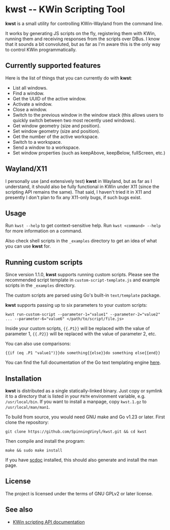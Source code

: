 # kwst -- KWin Scripting Tool

**kwst** is a small utility for controlling KWin-Wayland from the command line. 

It works by generating JS scripts on the fly, registering them with KWin, running them and receiving responses from the scripts over DBus. I know that it sounds a bit convoluted, but as far as I'm aware this is the only way to control KWin programmatically.

## Currently supported features

Here is the list of things that you can currently do with **kwst**:

- List all windows.
- Find a window.
- Get the UUID of the active window.
- Activate a window.
- Close a window.
- Switch to the previous window in the window stack (this allows users to quickly switch between two most recently used windows).
- Get window geometry (size and position).
- Set window geometry (size and position).
- Get the number of the active workspace.
- Switch to a workspace.
- Send a window to a workspace.
- Set window properties (such as keepAbove, keepBelow, fullScreen, etc.)

## Wayland/X11

I personally use (and extensively test) **kwst** in Wayland, but as far as I understand, it should also be fully functional in KWin under X11 (since the scripting API remains the same). That said, I haven't tried it in X11 and presently I don't plan to fix any X11-only bugs, if such bugs exist.

## Usage

Run `kwst --help` to get context-sensitive help. Run `kwst <command> --help` for more information on a command.

Also check shell scripts in the `_examples` directory to get an idea of what you can use **kwst** for.

## Running custom scripts

Since version 1.1.0, **kwst** supports running custom scripts. Please see the recommended script template in `custom-script-template.js` and example scripts in the `_examples` directory.

The custom scripts are parsed using Go's built-in `text/template` package. 

**kwst** supports passing up to six parameters to your custom scripts: 

```
kwst run-custom-script --parameter-1="value1" --parameter-2="value2" ... --parameter-6="value6" </path/to/script/file.js>
```

Inside your custom scripts, `{{.P1}}` will be replaced with the value of parameter 1, `{{.P2}}` will be replaced with the value of parameter 2, etc.

You can also use comparisons:

```
{{if (eq .P1 "value1")}}do something{{else}}do something else{{end}}
```

You can find the full documentation of the Go text templating engine [here](https://pkg.go.dev/text/template).

## Installation

**kwst** is distributed as a single statically-linked binary. Just copy or symlink it to a directory that is listed in your `PATH` environment variable, e.g. `/usr/local/bin`. If you want to install a manpage, copy `kwst.1.gz` to `/usr/local/man/man1`.

To build from source, you would need GNU make and Go v1.23 or later. First clone the repository:

```
git clone https://github.com/SpinningVinyl/kwst.git && cd kwst
```

Then compile and install the program:

```
make && sudo make install
```

If you have [scdoc](https://git.sr.ht/~sircmpwn/scdoc) installed, this should also generate and install the man page.

## License

The project is licensed under the terms of GNU GPLv2 or later license.

## See also

- [KWin scripting API documentation](https://develop.kde.org/docs/plasma/kwin/api/)
